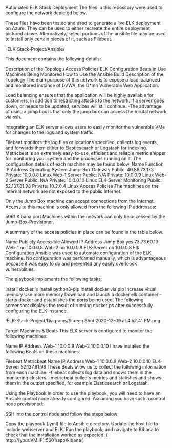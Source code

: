Automated ELK Stack Deployment
The files in this repository were used to configure the network depicted below.

These files have been tested and used to generate a live ELK deployment on Azure. They can be used to either recreate the entire deployment pictured above. Alternatively, select portions of the ansible file may be used to install only certain pieces of it, such as Filebeat.

-ELK-Stack-Project/Ansible/

This document contains the following details:

Description of the Topologu
Access Policies
ELK Configuration
Beats in Use
Machines Being Monitored
How to Use the Ansible Build
Description of the Topology
The main purpose of this network is to expose a load-balanced and monitored instance of DVWA, the D*mn Vulnerable Web Application.

Load balancing ensures that the application will be highly available for customers, in addition to restricting attacks to the network. If a server goes down, or needs to be updated, services will still continue. -The advantage of using a jump box is that only the jump box can access the Virutal network via ssh.

Integrating an ELK server allows users to easily monitor the vulnerable VMs for changes to the logs and system traffic.

Filebeat monitors the log files or locations specified, collects log events, and forwards them either to Elasticsearch or Logstash for indexing.
Metricbeat is an extremely easy-to-use, efficient and reliable metric shipper for monitoring your system and the processes running on it. The configuration details of each machine may be found below.
Name	Function	IP Address	Operating System
Jump-Box	Gateway	Public: 40.86.73.173 Private: 10.0.0.8	Linux
Web-1	Server	Public: N/A Private: 10.0.0.9	Linux
Web-2	Server	Public: N/A Private: 10.0.0.10	Linux
ELK-Server	Monitoring	Public: 52.137.81.98 Private: 10.2.0.4	Linux
Access Policies
The machines on the internal network are not exposed to the public Internet.

Only the Jump Box machine can accept connections from the Internet. Access to this machine is only allowed from the following IP addresses:

5061 Kibana port
Machines within the network can only be accessed by the Jump-Box-Provisioner.

A summary of the access policies in place can be found in the table below.

Name	Publicly Accessible	Allowed IP Address
Jump Box	yes	73.73.60.19
Web-1	no	10.0.0.8
Web-2	no	10.0.0.8
ELK-Server	no	10.0.0.8
Elk Configuration
Ansible was used to automate configuration of the ELK machine. No configuration was performed manually, which is advantageous because it was easy to do and prevented any easily overloook vulnerablities.

The playbook implements the following tasks:

Install docker.io
Install python3-pip
Install docker via pip
Increase vitual memory
Use more memory
Download and launch a docker elk container - starts docker and establishes the ports being used.
The following screenshot displays the result of running docker ps after successfully configuring the ELK instance.

!ELK-Stack-Project/Diagrams/Screen Shot 2020-12-09 at 4.52.41 PM.png

Target Machines & Beats
This ELK server is configured to monitor the following machines:

Name	IP Address
Web-1	10.0.0.9
Web-2	10.0.0.10
I have installed the following Beats on these machines:

Filebeat
Metricbeat
Name	IP Address
Web-1	10.0.0.9
Web-2	10.0.0.10
ELK-Server	52.137.81.98
These Beats allow us to collect the following information from each machine: -filebeat collects log data and shows them in the monitoring clusters. -metricbeat collects metrics and statistics and shows them in the output specified, for example Elasticsearch or Logstash.

Using the Playbook
In order to use the playbook, you will need to have an Ansible control node already configured. Assuming you have such a control node provisioned:

SSH into the control node and follow the steps below:

Copy the playbook (.yml) file to Ansible directory.
Update the host file to include webserver and ELK.
Run the playbook, and navigate to Kibana to check that the installation worked as expected. ( http://[your.VM.IP]:5601/app/kibana )
